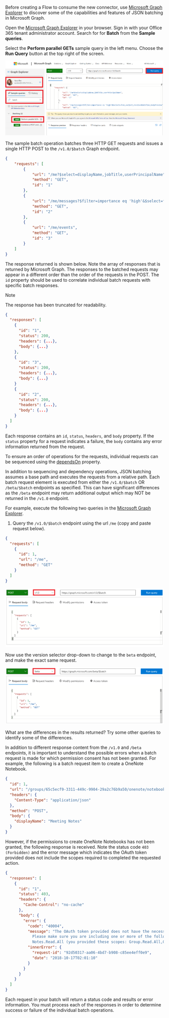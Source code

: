 <!-- markdownlint-disable MD002 MD041 -->

Before creating a Flow to consume the new connector, use [Microsoft Graph Explorer](https://developer.microsoft.com/graph/graph-explorer) to discover some of the capabilities and features of JSON batching in Microsoft Graph.

Open the [Microsoft Graph Explorer](https://developer.microsoft.com/graph/graph-explorer) in your browser. Sign in with your Office 365 tenant administrator account. Search for for **Batch** from the **Sample queries**. 

Select the **Perform parallel GETs** sample query in the left menu. Choose the **Run Query** button at the top right of the screen.

![A screen shot of the show more samples dialog in Graph Explorer](./images/CustomConnector-12.png)

The sample batch operation batches three HTTP GET requests and issues a single HTTP POST to the `/v1.0/$batch` Graph endpoint.

```json
{
    "requests": [
        {
            "url": "/me?$select=displayName,jobTitle,userPrincipalName",
            "method": "GET",
            "id": "1"
        },
        {
            "url": "/me/messages?$filter=importance eq 'high'&$select=from,subject,receivedDateTime,bodyPreview",
            "method": "GET",
            "id": "2"
        },
        {
            "url": "/me/events",
            "method": "GET",
            "id": "3"
        }
    ]
}
```

The response returned is shown below. Note the array of responses that is returned by Microsoft Graph. The responses to the batched requests may appear in a different order than the order of the requests in the POST. The `id` property should be used to correlate individual batch requests with specific batch responses.

> [!NOTE]
> The response has been truncated for readability.

```json
{
  "responses": [
    {
      "id": "1",
      "status": 200,
      "headers": {...},
      "body": {...}
    },
    {
      "id": "3",
      "status": 200,
      "headers": {...},
      "body": {...}
    }
    {
      "id": "2",
      "status": 200,
      "headers": {...},
      "body": {...}
    }
  ]
}
```

Each response contains an `id`, `status`, `headers`, and `body` property. If the `status` property for a request indicates a failure, the `body` contains any error information returned from the request.

To ensure an order of operations for the requests, individual requests can be sequenced using the [dependsOn](https://docs.microsoft.com/graph/json-batching#sequencing-requests-with-the-dependson-property) property.

In addition to sequencing and dependency operations, JSON batching assumes a base path and executes the requests from a relative path. Each batch request element is executed from either the `/v1.0/$batch` OR `/beta/$batch` endpoints as specified. This can have significant differences as the `/beta` endpoint may return additional output which may NOT be returned in the `/v1.0` endpoint.

For example, execute the following two queries in the [Microsoft Graph Explorer](https://developer.microsoft.com/graph/graph-explorer).

1. Query the `/v1.0/$batch` endpoint using the url `/me` (copy and paste request below).

```json
{
  "requests": [
    {
      "id": 1,
      "url": "/me",
      "method": "GET"
    }
  ]
}
```

![A screen shot of the batch query in Graph Explorer with v1.0 selected](./images/CustomConnector-13.png)

Now use the version selector drop-down to change to the `beta` endpoint, and make the exact same request.

![graph-explore-4](./images/CustomConnector-14.png)

What are the differences in the results returned? Try some other queries to identify some of the differences.

In addition to different response content from the `/v1.0` and `/beta` endpoints, it is important to understand the possible errors when a batch request is made for which permission consent has not been granted. For example, the following is a batch request item to create a OneNote Notebook.

```json
{
  "id": 1,
  "url": "/groups/65c5ecf9-3311-449c-9904-29a2c76b9a50/onenote/notebooks",
  "headers": {
    "Content-Type": "application/json"
  },
  "method": "POST",
  "body": {
    "displayName": "Meeting Notes"
  }
}
```

However, if the permissions to create OneNote Notebooks has not been granted, the following response is received. Note the status code `403 (Forbidden)` and the error message which indicates the OAuth token provided does not include the scopes required to completed the requested action.

```json
{
  "responses": [
    {
      "id": "1",
      "status": 403,
      "headers": {
        "Cache-Control": "no-cache"
      },
      "body": {
        "error": {
          "code": "40004",
          "message": "The OAuth token provided does not have the necessary scopes to complete the request.
            Please make sure you are including one or more of the following scopes: Notes.ReadWrite.All,
            Notes.Read.All (you provided these scopes: Group.Read.All,Group.ReadWrite.All,User.Read,User.Read.All)",
          "innerError": {
            "request-id": "92d50317-aa06-4bd7-b908-c85ee4eff0e9",
            "date": "2018-10-17T02:01:10"
          }
        }
      }
    }
  ]
}
```

Each request in your batch will return a status code and results or error information. You must process each of the responses in order to determine success or failure of the individual batch operations.
